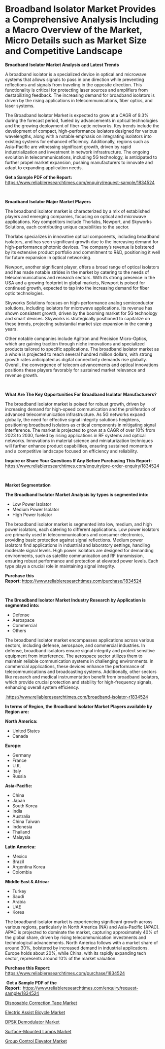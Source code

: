 <p><h1>Broadband Isolator Market Provides a Comprehensive Analysis Including a Macro Overview of the Market, Micro Details such as Market Size and Competitive Landscape</h1></p><p><strong>Broadband Isolator Market Analysis and Latest Trends</strong></p>
<p><p>A broadband isolator is a specialized device in optical and microwave systems that allows signals to pass in one direction while preventing reflections and signals from traveling in the opposite direction. This functionality is critical for protecting laser sources and amplifiers from destabilizing feedback. The increasing demand for broadband isolators is driven by the rising applications in telecommunications, fiber optics, and laser systems. </p><p>The Broadband Isolator Market is expected to grow at a CAGR of 9.3% during the forecast period, fueled by advancements in optical technologies and the growing deployment of fiber-optic networks. Key trends include the development of compact, high-performance isolators designed for various wavelengths, along with a notable emphasis on integrating isolators into existing systems for enhanced efficiency. Additionally, regions such as Asia-Pacific are witnessing significant growth, driven by rapid industrialization and investment in network infrastructure. The ongoing evolution in telecommunications, including 5G technology, is anticipated to further propel market expansion, pushing manufacturers to innovate and adapt to expanding application needs.</p></p>
<p><strong>Get a Sample PDF of the Report:&nbsp;</strong> <a href="https://www.reliableresearchtimes.com/enquiry/request-sample/1834524?utm_campaign=2009&utm_medium=2&utm_source=Github&utm_content=ia&utm_term=28022025&utm_id=broadband-isolator">https://www.reliableresearchtimes.com/enquiry/request-sample/1834524</a></p>
<p>&nbsp;</p>
<p><strong>Broadband Isolator Major Market Players</strong></p>
<p><p>The broadband isolator market is characterized by a mix of established players and emerging companies, focusing on optical and microwave applications. Key competitors include Thorlabs, Newport, and Skyworks Solutions, each contributing unique capabilities to the sector.</p><p>Thorlabs specializes in innovative optical components, including broadband isolators, and has seen significant growth due to the increasing demand for high-performance photonic devices. The company’s revenue is bolstered by its extensive product portfolio and commitment to R&D, positioning it well for future expansion in optical networking.</p><p>Newport, another significant player, offers a broad range of optical isolators and has made notable strides in the market by catering to the needs of telecommunications and research sectors. With its strong presence in the USA and a growing footprint in global markets, Newport is poised for continued growth, expected to tap into the increasing demand for fiber optic technologies. </p><p>Skyworks Solutions focuses on high-performance analog semiconductor solutions, including isolators for microwave applications. Its revenue has shown consistent growth, driven by the booming market for 5G technology and smart devices. Skyworks is strategically positioned to capitalize on these trends, projecting substantial market size expansion in the coming years.</p><p>Other notable companies include Agiltron and Precision Micro-Optics, which are gaining traction through niche innovations and specialized products tailored to specific applications. The broadband isolator market as a whole is projected to reach several hundred million dollars, with strong growth rates anticipated as digital connectivity demands rise globally. Overall, the convergence of telecom advancements and optical innovations positions these players favorably for sustained market relevance and revenue growth.</p></p>
<p>&nbsp;</p>
<p><strong>What Are The Key Opportunities For Broadband Isolator Manufacturers?</strong></p>
<p><p>The broadband isolator market is poised for robust growth, driven by increasing demand for high-speed communication and the proliferation of advanced telecommunication infrastructure. As 5G networks expand globally, the need for effective signal integrity solutions heightens, positioning broadband isolators as critical components in mitigating signal interference. The market is projected to grow at a CAGR of over 10% from 2023 to 2030, fueled by rising applications in RF systems and optical networks. Innovations in material science and miniaturization techniques will further enhance product capabilities, ensuring sustained momentum and a competitive landscape focused on efficiency and reliability.</p></p>
<p><strong>Inquire or Share Your Questions If Any Before Purchasing This Report:</strong> <a href="https://www.reliableresearchtimes.com/enquiry/pre-order-enquiry/1834524?utm_campaign=2009&utm_medium=2&utm_source=Github&utm_content=ia&utm_term=28022025&utm_id=broadband-isolator">https://www.reliableresearchtimes.com/enquiry/pre-order-enquiry/1834524</a></p>
<p>&nbsp;</p>
<p><strong>Market Segmentation</strong></p>
<p><strong>The Broadband Isolator Market Analysis by types is segmented into:</strong></p>
<p><ul><li>Low Power Isolator</li><li>Medium Power Isolator</li><li>High Power Isolator</li></ul></p>
<p><p>The broadband isolator market is segmented into low, medium, and high power isolators, each catering to different applications. Low power isolators are primarily used in telecommunications and consumer electronics, providing basic protection against signal reflections. Medium power isolators find applications in industrial and laboratory settings, handling moderate signal levels. High power isolators are designed for demanding environments, such as satellite communication and RF transmission, ensuring robust performance and protection at elevated power levels. Each type plays a crucial role in maintaining signal integrity.</p></p>
<p><strong>Purchase this Report:&nbsp;</strong><a href="https://www.reliableresearchtimes.com/purchase/1834524?utm_campaign=2009&utm_medium=2&utm_source=Github&utm_content=ia&utm_term=28022025&utm_id=broadband-isolator">https://www.reliableresearchtimes.com/purchase/1834524</a></p>
<p>&nbsp;</p>
<p><strong>The Broadband Isolator Market Industry Research by Application is segmented into:</strong></p>
<p><ul><li>Defense</li><li>Aerospace</li><li>Commercial</li><li>Others</li></ul></p>
<p><p>The broadband isolator market encompasses applications across various sectors, including defense, aerospace, and commercial industries. In defense, broadband isolators ensure signal integrity and protect sensitive equipment from interference. The aerospace sector utilizes them to maintain reliable communication systems in challenging environments. In commercial applications, these devices enhance the performance of telecommunications and broadcasting systems. Additionally, other sectors like research and medical instrumentation benefit from broadband isolators, which provide crucial protection and stability for high-frequency signals, enhancing overall system efficiency.</p></p>
<p><a href="https://www.reliableresearchtimes.com/broadband-isolator-r1834524?utm_campaign=2009&utm_medium=2&utm_source=Github&utm_content=ia&utm_term=28022025&utm_id=broadband-isolator">&nbsp;https://www.reliableresearchtimes.com/broadband-isolator-r1834524</a></p>
<p><strong>In terms of Region, the Broadband Isolator Market Players available by Region are:</strong></p>
<p>
    <p> <strong> North America: </strong>
        <ul>
            <li>United States</li>
            <li>Canada</li>
        </ul>
        </p> 
    <p> <strong> Europe: </strong>
        <ul>
            <li>Germany</li>
            <li>France</li>
            <li>U.K.</li>
            <li>Italy</li>
            <li>Russia</li>
        </ul>
        </p> 
    <p> <strong> Asia-Pacific: </strong>
        <ul>
            <li>China</li>
            <li>Japan</li>
            <li>South Korea</li>
            <li>India</li>
            <li>Australia</li>
            <li>China Taiwan</li>
            <li>Indonesia</li>
            <li>Thailand</li>
            <li>Malaysia</li>
        </ul>
        </p> 
    <p> <strong> Latin America: </strong>
        <ul>
            <li>Mexico</li>
            <li>Brazil</li>
            <li>Argentina Korea</li>
            <li>Colombia</li>
        </ul>
        </p> 
    <p> <strong> Middle East & Africa: </strong>
        <ul>
            <li>Turkey</li>
            <li>Saudi</li>
            <li>Arabia</li>
            <li>UAE</li>
            <li>Korea</li>
        </ul>
    </p>
    </p>
<p><p>The broadband isolator market is experiencing significant growth across various regions, particularly in North America (NA) and Asia-Pacific (APAC). APAC is projected to dominate the market, capturing approximately 40% of the global share, driven by rising telecommunication investments and technological advancements. North America follows with a market share of around 30%, bolstered by increased demand in industrial applications. Europe holds about 20%, while China, with its rapidly expanding tech sector, represents around 10% of the market valuation.</p></p>
<p><strong>Purchase this Report: </strong><a href="https://www.reliableresearchtimes.com/purchase/1834524?utm_campaign=2009&utm_medium=2&utm_source=Github&utm_content=ia&utm_term=28022025&utm_id=broadband-isolator">https://www.reliableresearchtimes.com/purchase/1834524</a></p>
<p>&nbsp;<strong>Get a Sample PDF of the Report:&nbsp;&nbsp;</strong><a href="https://www.reliableresearchtimes.com/enquiry/request-sample/1834524?utm_campaign=2009&utm_medium=2&utm_source=Github&utm_content=ia&utm_term=28022025&utm_id=broadband-isolator">https://www.reliableresearchtimes.com/enquiry/request-sample/1834524</a></p>
<p><strong></strong></p>
<p><p><a href="https://github.com/beitoionta73/Market-Research-Report-List-1/blob/main/disposable-correction-tape-market.md?utm_campaign=2009&utm_medium=2&utm_source=Github&utm_content=ia&utm_term=28022025&utm_id=broadband-isolator">Disposable Correction Tape Market</a></p><p><a href="https://github.com/rubiogruis0p/Market-Research-Report-List-1/blob/main/electric-assist-bicycle-market.md?utm_campaign=2009&utm_medium=2&utm_source=Github&utm_content=ia&utm_term=28022025&utm_id=broadband-isolator">Electric Assist Bicycle Market</a></p><p><a href="https://github.com/fulceclubbs2/Market-Research-Report-List-1/blob/main/dpsk-demodulator-market.md?utm_campaign=2009&utm_medium=2&utm_source=Github&utm_content=ia&utm_term=28022025&utm_id=broadband-isolator">DPSK Demodulator Market</a></p><p><a href="https://github.com/kaniselway4c/Market-Research-Report-List-1/blob/main/surface-mounted-lamps-market.md?utm_campaign=2009&utm_medium=2&utm_source=Github&utm_content=ia&utm_term=28022025&utm_id=broadband-isolator">Surface-Mounted Lamps Market</a></p><p><a href="https://github.com/steegwajma22/Market-Research-Report-List-1/blob/main/group-control-elevator-market.md?utm_campaign=2009&utm_medium=2&utm_source=Github&utm_content=ia&utm_term=28022025&utm_id=broadband-isolator">Group Control Elevator Market</a></p></p>